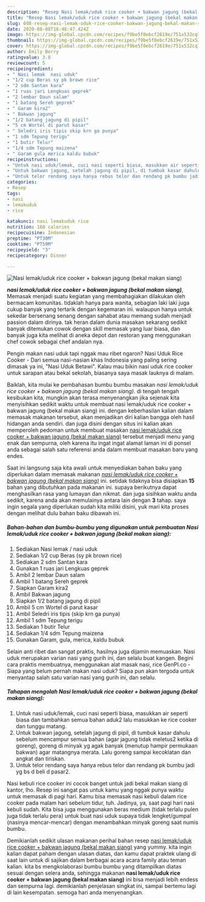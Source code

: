 ```yaml
---
description: "Resep Nasi lemak/uduk rice cooker + bakwan jagung (bekal makan siang) yang Lezat"
title: "Resep Nasi lemak/uduk rice cooker + bakwan jagung (bekal makan siang) yang Lezat"
slug: 608-resep-nasi-lemak-uduk-rice-cooker-bakwan-jagung-bekal-makan-siang-yang-lezat
date: 2020-08-08T16:48:47.424Z
image: https://img-global.cpcdn.com/recipes/f9be5f0ebcf2619e/751x532cq70/nasi-lemakuduk-rice-cooker-bakwan-jagung-bekal-makan-siang-foto-resep-utama.jpg
thumbnail: https://img-global.cpcdn.com/recipes/f9be5f0ebcf2619e/751x532cq70/nasi-lemakuduk-rice-cooker-bakwan-jagung-bekal-makan-siang-foto-resep-utama.jpg
cover: https://img-global.cpcdn.com/recipes/f9be5f0ebcf2619e/751x532cq70/nasi-lemakuduk-rice-cooker-bakwan-jagung-bekal-makan-siang-foto-resep-utama.jpg
author: Emily Berry
ratingvalue: 3.8
reviewcount: 5
recipeingredient:
- " Nasi lemak  nasi uduk"
- "1/2 cup Beras sy pk brown rice"
- "2 sdm Santan kara"
- "1 ruas jari Lengkuas geprek"
- "2 lembar Daun salam"
- "1 batang Sereh geprek"
- " Garam kira2"
- " Bakwan jagung"
- "1/2 batang jagung di pipil"
- "5 cm Wortel di parut kasar"
- " Seledri iris tipis skip krn ga punya"
- "1 sdm Tepung terigu"
- "1 butir Telur"
- "1/4 sdm Tepung maizena"
- " Garam gula merica kaldu bubuk"
recipeinstructions:
- "Untuk nasi uduk/lemak, cuci nasi seperti biasa, masukkan air seperti biasa dan tambahkan semua bahan aduk2 lalu masukkan ke rice cooker dan tunggu matang."
- "Untuk bakwan jagung, setelah jagung di pipil, di tumbuk kasar dahulu sebelum mencampur semua bahan (agar jagung tidak meletus2 ketika di goreng), goreng di minyak yg agak banyak (menutup hampir permukaan bakwan) agar matangnya merata. Lalu goreng sampai kecoklatan dan angkat dan tiriskan."
- "Untuk telor rendang saya hanya rebus telor dan rendang pk bumbu jadi yg bs d beli d pasar2."
categories:
- Resep
tags:
- nasi
- lemakuduk
- rice

katakunci: nasi lemakuduk rice 
nutrition: 168 calories
recipecuisine: Indonesian
preptime: "PT30M"
cooktime: "PT59M"
recipeyield: "3"
recipecategory: Dinner

---
```



![Nasi lemak/uduk rice cooker + bakwan jagung (bekal makan siang)](https://img-global.cpcdn.com/recipes/f9be5f0ebcf2619e/751x532cq70/nasi-lemakuduk-rice-cooker-bakwan-jagung-bekal-makan-siang-foto-resep-utama.jpg)

<b><i>nasi lemak/uduk rice cooker + bakwan jagung (bekal makan siang)</i></b>, Memasak menjadi suatu kegiatan yang membahagiakan dilakukan oleh bermacam komunitas. tidaklah hanya para wanita, sebagian laki laki juga cukup banyak yang tertarik dengan kegemaran ini. walaupun hanya untuk sekedar bersenang senang dengan sahabat atau memang sudah menjadi passion dalam dirinya. tak heran dalam dunia masakan sekarang sedikit banyak ditemukan cowok dengan skill memasak yang luar biasa, dan banyak juga kita melihat di aneka depot dan restoran yang menggunakan chef cowok sebagai chef andalan nya.

Pengin makan nasi uduk tapi nggak mau ribet ngaron? Nasi Uduk Rice Cooker - Dari semua nasi-nasian khas Indonesia yang paling sering dimasak ya ini, &#34;Nasi Uduk Betawi&#34;. Kalau mau bikin nasi uduk rice cooker untuk sarapan atau bekal sekolah, biasanya saya masak lauknya di malam.

Baiklah, kita mulai ke pembahasan bumbu bumbu masakan <i>nasi lemak/uduk rice cooker + bakwan jagung (bekal makan siang)</i>. di tengah tengah kesibukan kita, mungkin akan terasa menyenangkan jika sejenak kita menyisihkan sedikit waktu untuk membuat nasi lemak/uduk rice cooker + bakwan jagung (bekal makan siang) ini. dengan keberhasilan kalian dalam memasak makanan tersebut, akan menjadikan diri kalian bangga oleh hasil hidangan anda sendiri. dan juga disini dengan situs ini kalian akan memperoleh pedoman untuk membuat masakan <u>nasi lemak/uduk rice cooker + bakwan jagung (bekal makan siang)</u> tersebut menjadi menu yang enak dan sempurna, oleh karena itu ingat ingat alamat laman ini di ponsel anda sebagai salah satu referensi anda dalam membuat masakan baru yang endes.


Saat ini langsung saja kita awali untuk menyediakan bahan baku yang diperlukan dalam memasak makanan <u><i>nasi lemak/uduk rice cooker + bakwan jagung (bekal makan siang)</i></u> ini. setidak tidaknya bisa disiapkan <b>15</b> bahan yang dibutuhkan pada makanan ini. supaya berikutnya dapat menghasilkan rasa yang lumayan dan nikmat. dan juga sisihkan waktu anda sedikit, karena anda akan memulainya antara lain dengan <b>3</b> tahap. saya ingin segala yang diperlukan sudah kita miliki disini, yuk mari kita proses dengan melihat dulu bahan baku dibawah ini.

<!--inarticleads1-->

##### Bahan-bahan dan bumbu-bumbu yang digunakan untuk pembuatan Nasi lemak/uduk rice cooker + bakwan jagung (bekal makan siang):

1. Sediakan  Nasi lemak / nasi uduk
1. Sediakan 1/2 cup Beras (sy pk brown rice)
1. Sediakan 2 sdm Santan kara
1. Gunakan 1 ruas jari Lengkuas geprek
1. Ambil 2 lembar Daun salam
1. Ambil 1 batang Sereh geprek
1. Siapkan  Garam kira2
1. Ambil  Bakwan jagung
1. Siapkan 1/2 batang jagung di pipil
1. Ambil 5 cm Wortel di parut kasar
1. Ambil  Seledri iris tipis (skip krn ga punya)
1. Ambil 1 sdm Tepung terigu
1. Sediakan 1 butir Telur
1. Sediakan 1/4 sdm Tepung maizena
1. Gunakan  Garam, gula, merica, kaldu bubuk


Selain anti ribet dan sangat praktis, hasilnya juga dijamin memuaskan. Nasi uduk merupakan varian nasi yang gurih ini, dan selalu buat kangen. Begini cara praktis membuatnya, menggunakan alat masak nasi, rice GenPI.co - Siapa yang belum pernah makan nasi uduk? Siapa pun akan tergoda untuk menyantap salah satu varian nasi yang gurih ini, dan selalu. 

<!--inarticleads2-->

##### Tahapan mengolah Nasi lemak/uduk rice cooker + bakwan jagung (bekal makan siang):

1. Untuk nasi uduk/lemak, cuci nasi seperti biasa, masukkan air seperti biasa dan tambahkan semua bahan aduk2 lalu masukkan ke rice cooker dan tunggu matang.
1. Untuk bakwan jagung, setelah jagung di pipil, di tumbuk kasar dahulu sebelum mencampur semua bahan (agar jagung tidak meletus2 ketika di goreng), goreng di minyak yg agak banyak (menutup hampir permukaan bakwan) agar matangnya merata. Lalu goreng sampai kecoklatan dan angkat dan tiriskan.
1. Untuk telor rendang saya hanya rebus telor dan rendang pk bumbu jadi yg bs d beli d pasar2.


Nasi kebuli rice cooker ini cocok banget untuk jadi bekal makan siang di kantor, lho. Resep ini sangat pas untuk kamu yang nggak punya waktu untuk memasak di pagi hari. Kamu bisa memasak nasi kebuli dalam rice cooker pada malam hari sebelum tidur, tuh. Jadinya, ya, saat pagi hari nasi kebuli sudah. Kita bisa juga menggunakan beras medium (tidak terlalu pulen juga tidak terlalu pera) untuk buat nasi uduk supaya tidak lengket/gumpal (nasinya mencar-mencar) dengan menambahkan minyak goreng saat numis bumbu. 

Demikianlah sedikit ulasan makanan perihal bahan resep <u>nasi lemak/uduk rice cooker + bakwan jagung (bekal makan siang)</u> yang yummy. kita ingin kalian dapat paham dengan ulasan diatas, dan kamu dapat praktek ulang di saat lain untuk di sajikan dalam berbagai acara acara family atau teman kalian. kita bs mengkolaborasi bumbu bumbu yang ditampilkan diatas sesuai dengan selera anda, sehingga makanan <b>nasi lemak/uduk rice cooker + bakwan jagung (bekal makan siang)</b> ini bisa menjadi lebih endess dan sempurna lagi. demikianlah penjelasan singkat ini, sampai bertemu lagi di lain kesempatan. semoga hari anda menyenangkan.
